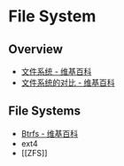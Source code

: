 # File System

## Overview

- [文件系统 - 维基百科](https://zh.wikipedia.org/wiki/%E6%96%87%E4%BB%B6%E7%B3%BB%E7%BB%9F)
- [文件系统的对比 - 维基百科](https://zh.wikipedia.org/wiki/%E6%96%87%E4%BB%B6%E7%B3%BB%E7%BB%9F%E7%9A%84%E5%AF%B9%E6%AF%94)

## File Systems

- [Btrfs - 维基百科](https://zh.wikipedia.org/wiki/Btrfs)
- ext4
- [[ZFS]]
